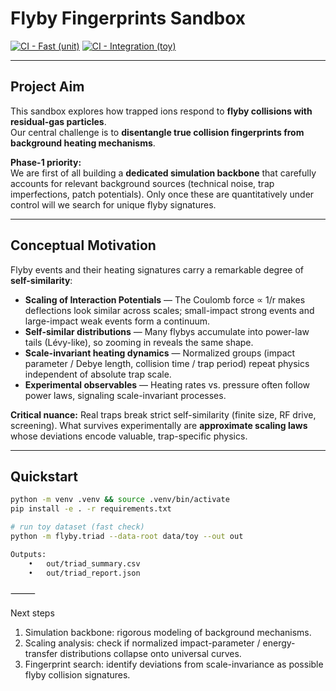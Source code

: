 # Flyby Fingerprints Sandbox

[![CI - Fast (unit)](https://github.com/uwarring82/-flyby-fingerprints-sandbox/actions/workflows/ci-fast.yml/badge.svg)](https://github.com/uwarring82/-flyby-fingerprints-sandbox/actions/workflows/ci-fast.yml)
[![CI - Integration (toy)](https://github.com/uwarring82/-flyby-fingerprints-sandbox/actions/workflows/ci-integration.yml/badge.svg)](https://github.com/uwarring82/-flyby-fingerprints-sandbox/actions/workflows/ci-integration.yml)

---

## Project Aim

This sandbox explores how trapped ions respond to **flyby collisions with residual-gas particles**.  
Our central challenge is to **disentangle true collision fingerprints from background heating mechanisms**.

**Phase-1 priority:**  
We are first of all building a **dedicated simulation backbone** that carefully accounts for relevant background sources (technical noise, trap imperfections, patch potentials). Only once these are quantitatively under control will we search for unique flyby signatures.

---

## Conceptual Motivation

Flyby events and their heating signatures carry a remarkable degree of **self-similarity**:

* **Scaling of Interaction Potentials** — The Coulomb force ∝ 1/r makes deflections look similar across scales; small-impact strong events and large-impact weak events form a continuum.
* **Self-similar distributions** — Many flybys accumulate into power-law tails (Lévy-like), so zooming in reveals the same shape.
* **Scale-invariant heating dynamics** — Normalized groups (impact parameter / Debye length, collision time / trap period) repeat physics independent of absolute trap scale.
* **Experimental observables** — Heating rates vs. pressure often follow power laws, signaling scale-invariant processes.

**Critical nuance:** Real traps break strict self-similarity (finite size, RF drive, screening). What survives experimentally are **approximate scaling laws** whose deviations encode valuable, trap-specific physics.

---

## Quickstart

```bash
python -m venv .venv && source .venv/bin/activate
pip install -e . -r requirements.txt

# run toy dataset (fast check)
python -m flyby.triad --data-root data/toy --out out

Outputs:
    •   out/triad_summary.csv
    •   out/triad_report.json
```

⸻

Next steps
1.  Simulation backbone: rigorous modeling of background mechanisms.
2.  Scaling analysis: check if normalized impact-parameter / energy-transfer distributions collapse onto universal curves.
3.  Fingerprint search: identify deviations from scale-invariance as possible flyby collision signatures.
